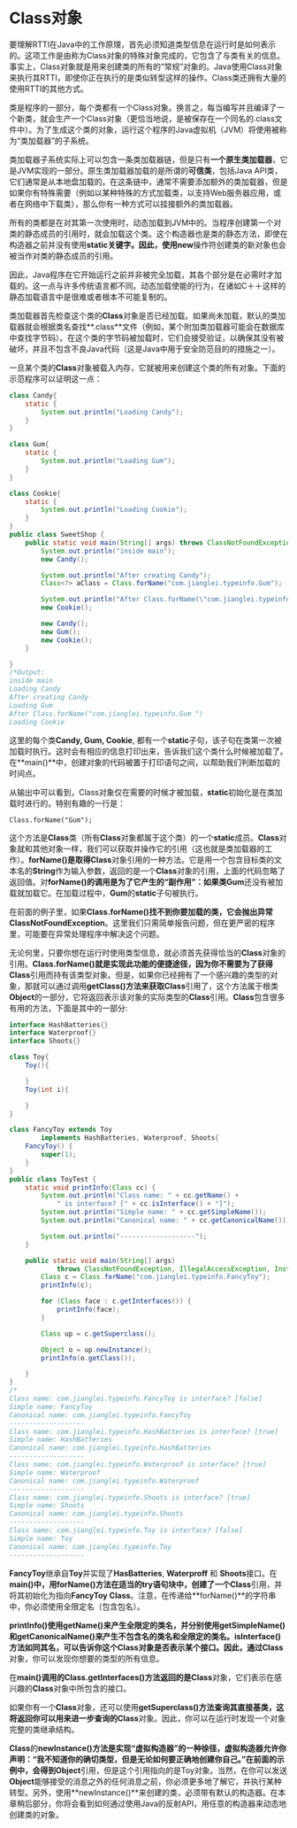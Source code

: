 # Class对象

要理解RTTI在Java中的工作原理，首先必须知道类型信息在运行时是如何表示的。这项工作是由称为Class对象的特殊对象完成的，它包含了与类有关的信息。事实上，Class对象就是用来创建类的所有的“常规”对象的。Java使用Class对象来执行其RTTI，即使你正在执行的是类似转型这样的操作。Class类还拥有大量的使用RTTI的其他方式。

类是程序的一部分，每个类都有一个Class对象。换言之，每当编写并且编译了一个新类，就会生产一个Class对象（更恰当地说，是被保存在一个同名的.class文件中）。为了生成这个类的对象，运行这个程序的Java虚拟机（JVM）将使用被称为“类加载器”的子系统。

类加载器子系统实际上可以包含一条类加载器链，但是只有**一个原生类加载器**，它是JVM实现的一部分。原生类加载器加载的是所谓的**可信类**，包括Java API类，它们通常是从本地盘加载的。在这条链中，通常不需要添加额外的类加载器，但是如果你有特殊需要（例如以某种特殊的方式加载类，以支持Web服务器应用，或者在网络中下载类），那么你有一种方式可以挂接额外的类加载器。

所有的类都是在对其第一次使用时，动态加载到JVM中的。当程序创建第一个对类的静态成员的引用时，就会加载这个类。这个构造器也是类的静态方法，即使在构造器之前并没有使用**static关键字。**因此，使用**new**操作符创建类的新对象也会被当作对类的静态成员的引用。

因此，Java程序在它开始运行之前并非被完全加载，其各个部分是在必需时才加载的。这一点与许多传统语言都不同。动态加载使能的行为，在诸如C＋＋这样的静态加载语言中是很难或者根本不可能复制的。

类加载器首先检查这个类的**Class**对象是否已经加载。如果尚未加载，默认的类加载器就会根据类名查找**.class**文件（例如，某个附加类加载器可能会在数据库中查找字节码）。在这个类的字节码被加载时，它们会接受验证，以确保其没有被破坏，并且不包含不良Java代码（这是Java中用于安全防范目的的措施之一）。

一旦某个类的**Class**对象被载入内存，它就被用来创建这个类的所有对象。下面的示范程序可以证明这一点：

```java
class Candy{
    static {
        System.out.println("Loading Candy");
    }
}

class Gum{
    static {
        System.out.println("Loading Gum");
    }
}

class Cookie{
    static {
        System.out.println("Loading Cookie");
    }
}
public class SweetShop {
    public static void main(String[] args) throws ClassNotFoundException {
        System.out.println("inside main");
        new Candy();

        System.out.println("After creating Candy");
        Class<?> aClass = Class.forName("com.jianglei.typeinfo.Gum");

        System.out.println("After Class.forName(\"com.jianglei.typeinfo.Gum \") ");
        new Cookie();

        new Candy();
        new Gum();
        new Cookie();
    }

}
/*Output:
inside main
Loading Candy
After creating Candy
Loading Gum
After Class.forName("com.jianglei.typeinfo.Gum ") 
Loading Cookie
```

这里的每个类**Candy, Gum, Cookie**, 都有一个**static**子句，该子句在类第一次被加载时执行。这时会有相应的信息打印出来，告诉我们这个类什么时候被加载了。在**main\(\)**中，创建对象的代码被置于打印语句之间，以帮助我们判断加载的时间点。

从输出中可以看到，Class对象仅在需要的时候才被加载，**static**初始化是在类加载时进行的。特别有趣的一行是：

```
Class.forName("Gum");
```

这个方法是**Class**类（所有**Class**对象都属于这个类）的一个**static**成员。**Class**对象就和其他对象一样，我们可以获取并操作它的引用（这也就是类加载器的工作）。**forName\(\)**是取得**Class**对象引用的一种方法。它是用一个包含目标类的文本名的**String**作为输入参数，返回的是一个**Class**对象的引用，上面的代码忽略了返回值。对**forName\(\)**的调用是为了它产生的“副作用”：如果类**Gum**还没有被加载就加载它。在加载过程中，**Gum**的**static**子句被执行。

在前面的例子里，如果**Class.forName\(\)**找不到你要加载的类，它会抛出异常**ClassNotFoundException**。这里我们只需简单报告问题，但在更严密的程序里，可能要在异常处理程序中解决这个问题。

无论何里，只要你想在运行时使用类型信息，就必须首先获得恰当的**Class**对象的引用。**Class.forName\(\)**就是实现此功能的便捷途径，因为你不需要为了获得**Class**引用而持有该类型对象。但是，如果你已经拥有了一个感兴趣的类型的对象，那就可以通过调用**getClass\(\)**方法来获取**Class**引用了，这个方法属于根类**Object**的一部分，它将返回表示该对象的实际类型的**Class**引用。**Class**包含很多有用的方法，下面是其中的一部分:

```java
interface HashBatteries{}
interface Waterproof{}
interface Shoots{}

class Toy{
    Toy(){

    }
    Toy(int i){

    }
}

class FancyToy extends Toy
        implements HashBatteries, Waterproof, Shoots{
    FancyToy() {
        super(1);
    }
}
public class ToyTest {
    static void printInfo(Class cc) {
        System.out.println("Class name: " + cc.getName() +
            " is interface? [" + cc.isInterface() + "]");
        System.out.println("Simple name: " + cc.getSimpleName());
        System.out.println("Canonical name: " + cc.getCanonicalName());

        System.out.println("-------------------");
    }

    public static void main(String[] args) 
            throws ClassNotFoundException, IllegalAccessException, InstantiationException {
        Class c = Class.forName("com.jianglei.typeinfo.FancyToy");
        printInfo(c);

        for (Class face : c.getInterfaces()) {
            printInfo(face);
        }

        Class up = c.getSuperclass();

        Object o = up.newInstance();
        printInfo(o.getClass());

    }
}
/*
Class name: com.jianglei.typeinfo.FancyToy is interface? [false]
Simple name: FancyToy
Canonical name: com.jianglei.typeinfo.FancyToy
-------------------
Class name: com.jianglei.typeinfo.HashBatteries is interface? [true]
Simple name: HashBatteries
Canonical name: com.jianglei.typeinfo.HashBatteries
-------------------
Class name: com.jianglei.typeinfo.Waterproof is interface? [true]
Simple name: Waterproof
Canonical name: com.jianglei.typeinfo.Waterproof
-------------------
Class name: com.jianglei.typeinfo.Shoots is interface? [true]
Simple name: Shoots
Canonical name: com.jianglei.typeinfo.Shoots
-------------------
Class name: com.jianglei.typeinfo.Toy is interface? [false]
Simple name: Toy
Canonical name: com.jianglei.typeinfo.Toy
-------------------
```

**FancyToy**继承自**Toy**并实现了**HasBatteries**,  **Waterproff** 和 **Shoots**接口。在**main\(\)**中，用**forName\(\)**方法在适当的try语句块中，创建了一个**Class**引用，并将其初始化为指向**FancyToy Class**。注意，在传递给**forName\(\)**的字符串中，你必须使用全限定名（包含包名）。

**printInfo\(\)**使用**getName\(\)**来产生全限定的类名，并分别使用**getSimpleName\(\)**和**getCanonicalName\(\)**来产生不包含名的类名和全限定的类名。**isInterface\(\)**方法如同其名，可以告诉你这个**Class**对象是否表示某个接口。因此，通过**Class**对象，你可以发现你想要的类型的所有信息。

在**main\(\)**调用的**Class.getInterfaces\(\)**方法返回的是**Class**对象，它们表示在感兴趣的**Class**对象中所包含的接口。

如果你有一个**Class**对象，还可以使用**getSuperclass\(\)**方法查询其直接基类，这将返回你可以用来进一步查询的**Class**对象。因此，你可以在运行时发现一个对象完整的类继承结构。

**Class**的**newInstance\(\)**方法是实现“虚拟构造器”的一种徐径，虚拟构造器允许你声明：“我不知道你的确切类型，但是无论如何要正确地创建你自己。”在前面的示例中，会得到**Object**引用，但是这个引用指向的是Toy对象。当然，在你可以发送**Object**能够接受的消息之外的任何消息之前，你必须更多地了解它，并执行某种转型。另外，使用**newInstance\(\)**来创建的类，必须带有默认的构造器。在本章稍后部分，你将会看到如何通过使用Java的反射API，用任意的构造器来动态地创建类的对象。

